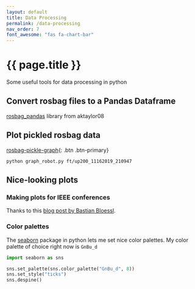 ```yaml
---
layout: default
title: Data Processing
permalink: /data-processing
nav_order: 7
font_awesome: "fas fa-chart-bar"
---
```


# <i class="{{ page.font_awesome }}"></i> {{ page.title }}


Some useful tools for data processing in python

## Convert rosbag files to a Pandas Dataframe
[rosbag_pandas](https://github.com/aktaylor08/RosbagPandas) library from aktaylor08

## Plot pickled rosbag data

[rosbag-pickle-graph](https://github.com/cbteeple/rosbag-pickle-graph){: .btn .btn-primary}

`python graph_robot.py ft/up200_11162019_210947`

## Nice-looking plots

### Making plots for IEEE conferences
Thanks to this [blog post by Bastian Bloessl](https://www.bastibl.net/publication-quality-plots/).

### Color palettes
The [seaborn](https://seaborn.pydata.org/tutorial/color_palettes.html) package in python lets me set nice color palettes. My color palette of choice right now is `GnBu_d`
```python
import seaborn as sns

sns.set_palette(sns.color_palette("GnBu_d", 8))
sns.set_style("ticks")
sns.despine()
```

